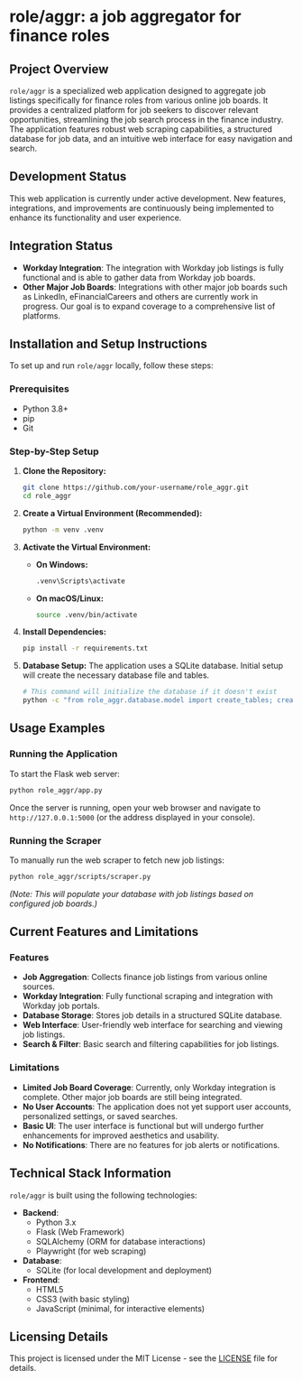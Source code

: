 # role/aggr: a job aggregator for finance roles

## Project Overview
`role/aggr` is a specialized web application designed to aggregate job listings specifically for finance roles from various online job boards. It provides a centralized platform for job seekers to discover relevant opportunities, streamlining the job search process in the finance industry. The application features robust web scraping capabilities, a structured database for job data, and an intuitive web interface for easy navigation and search.

## Development Status
This web application is currently under active development. New features, integrations, and improvements are continuously being implemented to enhance its functionality and user experience.

## Integration Status
- **Workday Integration**: The integration with Workday job listings is fully functional and is able to gather data from Workday job boards.
- **Other Major Job Boards**: Integrations with other major job boards such as LinkedIn, eFinancialCareers and others are currently work in progress. Our goal is to expand coverage to a comprehensive list of platforms.

## Installation and Setup Instructions

To set up and run `role/aggr` locally, follow these steps:

### Prerequisites
- Python 3.8+
- pip
- Git

### Step-by-Step Setup

1. **Clone the Repository:**
   ```bash
   git clone https://github.com/your-username/role_aggr.git
   cd role_aggr
   ```

2. **Create a Virtual Environment (Recommended):**
   ```bash
   python -m venv .venv
   ```

3. **Activate the Virtual Environment:**
   - **On Windows:**
     ```bash
     .venv\Scripts\activate
     ```
   - **On macOS/Linux:**
     ```bash
     source .venv/bin/activate
     ```

4. **Install Dependencies:**
   ```bash
   pip install -r requirements.txt
   ```

5. **Database Setup:**
   The application uses a SQLite database. Initial setup will create the necessary database file and tables.
   ```bash
   # This command will initialize the database if it doesn't exist
   python -c "from role_aggr.database.model import create_tables; create_tables()"
   ```

## Usage Examples

### Running the Application

To start the Flask web server:

```bash
python role_aggr/app.py
```

Once the server is running, open your web browser and navigate to `http://127.0.0.1:5000` (or the address displayed in your console).

### Running the Scraper

To manually run the web scraper to fetch new job listings:

```bash
python role_aggr/scripts/scraper.py
```
*(Note: This will populate your database with job listings based on configured job boards.)*

## Current Features and Limitations

### Features
- **Job Aggregation**: Collects finance job listings from various online sources.
- **Workday Integration**: Fully functional scraping and integration with Workday job portals.
- **Database Storage**: Stores job details in a structured SQLite database.
- **Web Interface**: User-friendly web interface for searching and viewing job listings.
- **Search & Filter**: Basic search and filtering capabilities for job listings.

### Limitations
- **Limited Job Board Coverage**: Currently, only Workday integration is complete. Other major job boards are still being integrated.
- **No User Accounts**: The application does not yet support user accounts, personalized settings, or saved searches.
- **Basic UI**: The user interface is functional but will undergo further enhancements for improved aesthetics and usability.
- **No Notifications**: There are no features for job alerts or notifications.

## Technical Stack Information

`role/aggr` is built using the following technologies:

-   **Backend**:
    -   Python 3.x
    -   Flask (Web Framework)
    -   SQLAlchemy (ORM for database interactions)
    -   Playwright (for web scraping)
-   **Database**:
    -   SQLite (for local development and deployment)
-   **Frontend**:
    -   HTML5
    -   CSS3 (with basic styling)
    -   JavaScript (minimal, for interactive elements)

## Licensing Details

This project is licensed under the MIT License - see the [LICENSE](LICENSE) file for details.